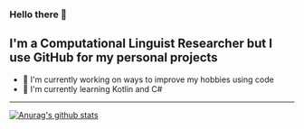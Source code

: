 ### Hello there 👋

## I'm a Computational Linguist Researcher but I use GitHub for my personal projects
- 🔭 I'm currently working on ways to improve my hobbies using code
- 🌱 I'm currently learning Kotlin and C#

---

[![Anurag's github stats](https://github-readme-stats.vercel.app/api?username=cardosogc&show_icons=true&theme=dark)](https://github.com/anuraghazra/github-readme-stats)

